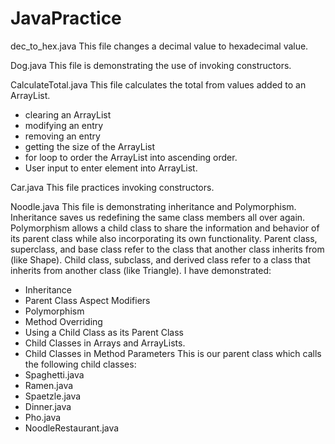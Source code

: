 # JavaPractice

dec_to_hex.java 
This file changes a decimal value to hexadecimal value. 

Dog.java
This file is demonstrating the use of invoking constructors. 

CalculateTotal.java
This file calculates the total from values added to an ArrayList. 
- clearing an ArrayList 
- modifying an entry
- removing an entry
- getting the size of the ArrayList 
- for loop to order the ArrayList into ascending order.
- User input to enter element into ArrayList. 

Car.java 
This file practices invoking constructors. 

Noodle.java
This file is demonstrating inheritance and Polymorphism. Inheritance saves us redefining the same class members all over again. Polymorphism allows a child class to share the information and behavior of its parent class while also incorporating its own functionality.
Parent class, superclass, and base class refer to the class that another class inherits from (like Shape).
Child class, subclass, and derived class refer to a class that inherits from another class (like Triangle). 
I have demonstrated:
- Inheritance
- Parent Class Aspect Modifiers
- Polymorphism 
- Method Overriding
- Using a Child Class as its Parent Class
- Child Classes in Arrays and ArrayLists. 
- Child Classes in Method Parameters
This is our parent class which calls the following child classes:
- Spaghetti.java
- Ramen.java
- Spaetzle.java
- Dinner.java 
- Pho.java 
- NoodleRestaurant.java 
